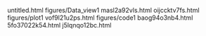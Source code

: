 untitled.html
figures/Data_view1
masl2a92vls.html
oijccktv7fs.html
figures/plot1
vof9l21u2ps.html
figures/code1
baog94o3nb4.html
5fo37022k54.html
j5lqnqo12bc.html